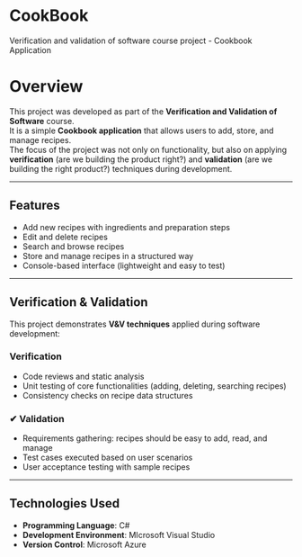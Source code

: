 # CookBook
Verification and validation of software course project - Cookbook Application


# Overview

This project was developed as part of the **Verification and Validation of Software** course.  
It is a simple **Cookbook application** that allows users to add, store, and manage recipes.  
The focus of the project was not only on functionality, but also on applying **verification** (are we building the product right?) and **validation** (are we building the right product?) techniques during development.

---

## Features
- Add new recipes with ingredients and preparation steps  
- Edit and delete recipes  
- Search and browse recipes  
- Store and manage recipes in a structured way  
- Console-based interface (lightweight and easy to test)  

---

## Verification & Validation
This project demonstrates **V&V techniques** applied during software development:

### Verification 
- Code reviews and static analysis  
- Unit testing of core functionalities (adding, deleting, searching recipes)  
- Consistency checks on recipe data structures  

### ✔ Validation 
- Requirements gathering: recipes should be easy to add, read, and manage  
- Test cases executed based on user scenarios  
- User acceptance testing with sample recipes  

---

## Technologies Used
- **Programming Language**: C# 
- **Development Environment**: MIcrosoft Visual Studio
- **Version Control**: Microsoft Azure 



